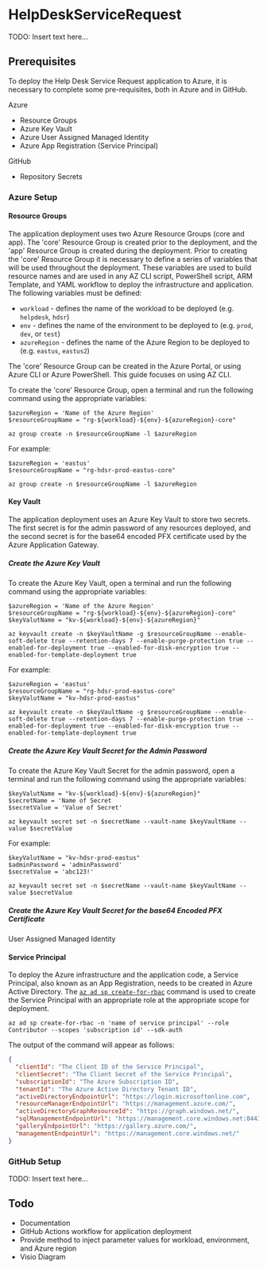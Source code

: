 # HelpDeskServiceRequest

TODO: Insert text here...


## Prerequisites

To deploy the Help Desk Service Request application to Azure, it is necessary to complete some pre-requisites, both in Azure and in GitHub.

Azure

- Resource Groups
- Azure Key Vault
- Azure User Assigned Managed Identity
- Azure App Registration (Service Principal)

GitHub

- Repository Secrets

### Azure Setup

#### Resource Groups

The application deployment uses two Azure Resource Groups (core and app). The 'core' Resource Group is created prior to the deployment, and the 'app' Resource Group is created during the deployment. Prior to creating the 'core' Resource Group it is necessary to define a series of variables that will be used throughout the deployment. These variables are used to build resource names and are used in any AZ CLI script, PowerShell script, ARM Template, and YAML workflow to deploy the infrastructure and application. The following variables must be defined:

- `workload` - defines the name of the workload to be deployed (e.g. `helpdesk`, `hdsr`)
- `env` - defines the name of the environment to be deployed to (e.g. `prod`, `dev`, or `test`)
- `azureRegion` - defines the name of the Azure Region to be deployed to (e.g. `eastus`, `eastus2`)

The 'core' Resource Group can be created in the Azure Portal, or using Azure CLI or Azure PowerShell. This guide focuses on using AZ CLI. 

To create the 'core' Resource Group, open a terminal and run the following command using the appropriate variables:

```azcli
$azureRegion = 'Name of the Azure Region'
$resourceGroupName = "rg-${workload}-${env}-${azureRegion}-core"

az group create -n $resourceGroupName -l $azureRegion
```

For example:

```azcli
$azureRegion = 'eastus'
$resourceGroupName = "rg-hdsr-prod-eastus-core"

az group create -n $resourceGroupName -l $azureRegion
```

#### Key Vault

The application deployment uses an Azure Key Vault to store two secrets. The first secret is for the admin password of any resources deployed, and the second secret is for the base64 encoded PFX certificate used by the Azure Application Gateway.

##### Create the Azure Key Vault

To create the Azure Key Vault, open a terminal and run the following command using the appropriate variables:

```azcli
$azureRegion = 'Name of the Azure Region'
$resourceGroupName = "rg-${workload}-${env}-${azureRegion}-core"
$keyValutName = "kv-${workload}-${env}-${azureRegion}"

az keyvault create -n $keyVaultName -g $resourceGroupName --enable-soft-delete true --retention-days 7 --enable-purge-protection true --enabled-for-deployment true --enabled-for-disk-encryption true --enabled-for-template-deployment true
```

For example:

```azcli
$azureRegion = 'eastus'
$resourceGroupName = "rg-hdsr-prod-eastus-core"
$keyValutName = "kv-hdsr-prod-eastus"

az keyvault create -n $keyVaultName -g $resourceGroupName --enable-soft-delete true --retention-days 7 --enable-purge-protection true --enabled-for-deployment true --enabled-for-disk-encryption true --enabled-for-template-deployment true
```

##### Create the Azure Key Vault Secret for the Admin Password

To create the Azure Key Vault Secret for the admin password, open a terminal and run the following command using the appropriate variables:

```azcli
$keyValutName = "kv-${workload}-${env}-${azureRegion}"
$secretName = 'Name of Secret
$secretValue = 'Value of Secret'

az keyvault secret set -n $secretName --vault-name $keyVaultName --value $secretValue
```

For example:

```azcli
$keyValutName = "kv-hdsr-prod-eastus"
$adminPassword = 'adminPassword'
$secretValue = 'abc123!'

az keyvault secret set -n $secretName --vault-name $keyVaultName --value $secretValue
```

##### Create the Azure Key Vault Secret for the base64 Encoded PFX Certificate

User Assigned Managed Identity

#### Service Principal

To deploy the Azure infrastructure and the application code, a Service Principal, also known as an App Registration, needs to be created in  Azure Active Directory. The [`az ad sp create-for-rbac`](https://docs.microsoft.com/en-us/cli/azure/create-an-azure-service-principal-azure-cli) command is used to create the Service Principal with an appropriate role at the appropriate scope for deployment.

```azcli
az ad sp create-for-rbac -n 'name of service principal' --role Contributor --scopes 'subscription id' --sdk-auth
```

The output of the command will appear as follows:

```json
{
  "clientId": "The Client ID of the Service Principal",
  "clientSecret": "The Client Secret of the Service Principal",
  "subscriptionId": "The Azure Subscription ID",
  "tenantId": "The Azure Active Directory Tenant ID",
  "activeDirectoryEndpointUrl": "https://login.microsoftonline.com",
  "resourceManagerEndpointUrl": "https://management.azure.com/",
  "activeDirectoryGraphResourceId": "https://graph.windows.net/",
  "sqlManagementEndpointUrl": "https://management.core.windows.net:8443/",
  "galleryEndpointUrl": "https://gallery.azure.com/",
  "managementEndpointUrl": "https://management.core.windows.net/"
}
```

### GitHub Setup

TODO: Insert text here...

## Todo

- Documentation
- GitHub Actions workflow for application deployment
- Provide method to inject parameter values for workload, environment, and Azure region
- Visio Diagram
